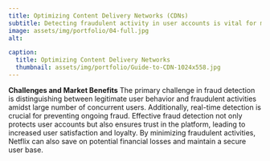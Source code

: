 ```yaml
---
title: Optimizing Content Delivery Networks (CDNs)
subtitle: Detecting fraudulent activity in user accounts is vital for maintaining the integrity and trust of the Netflix platform. Fraudulent activities can include account takeovers, fraudulent subscriptions and abuse of free trials.
image: assets/img/portfolio/04-full.jpg
alt: 

caption:
  title: Optimizing Content Delivery Networks
  thumbnail: assets/img/portfolio/Guide-to-CDN-1024x558.jpg
---
```

**Challenges and Market Benefits**
The primary challenge in fraud detection is distinguishing between legitimate user behavior and fraudulent activities amidst large number of concurrent users. Additionally, real-time detection is crucial for preventing ongoing fraud. Effective fraud detection not only protects user accounts but also ensures trust in the platform, leading to increased user satisfaction and loyalty. By minimizing fraudulent activities, Netflix can also save on potential financial losses and maintain a secure user base.
